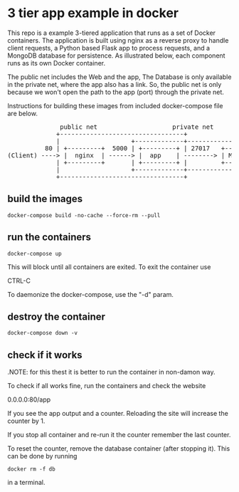 # 3 tier app example in docker

This repo is a example 3-tiered application that runs as a set of Docker 
containers. The application is built using nginx as a reverse proxy to handle 
client requests, a Python based Flask app to process requests, and a MongoDB 
database for persistence. As illustrated below, each component runs as its own 
Docker container.

The public net includes the Web and the app, The Database is only available in
the private net, where the app also has a link. So, the public net is only 
because we won't open the path to the app (port) through the private net.

Instructions for building these images from included docker-compose file are below.

<pre>
              public net                    private net
             +---------------------------------+ 
             |                   +-------------+---------------------+
          80 | +---------+  5000 | +---------+ | 27017   +---------+ |
(Client) ----> |  nginx  | ------> |  app    | --------> | MongoDB | |
             | +---------+       | +---------+ |         +---------+ |
             |                   +-------------+---------------------+
             +---------------------------------+
</pre>



## build the images

    docker-compose build -no-cache --force-rm --pull
    
## run the containers

    docker-compose up

This will block until all containers are exited. To exit the container use

CTRL-C

To daemonize the docker-compose, use the "-d" param.

## destroy the container

    docker-compose down -v

## check if it works

.NOTE: for this thest it is better to run the container in non-damon way.

To check if all works fine, run the containers and check the website

0.0.0.0:80/app

If you see the app output and a counter. Reloading the site will increase the 
counter by 1.

If you stop all container and re-run it the counter remember the last counter.

To reset the counter, remove the database container (after stopping it). This 
can be done by running

    docker rm -f db
    
in a terminal.
